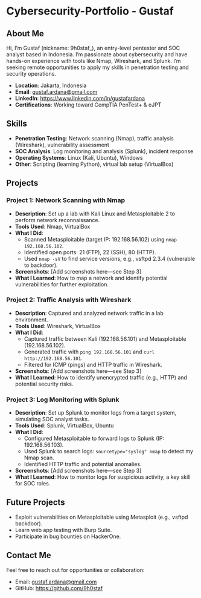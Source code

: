 # Cybersecurity-Portfolio - Gustaf

## About Me
Hi, I’m Gustaf (nickname: 9h0staf_), an entry-level pentester and SOC analyst based in Indonesia. I’m passionate about cybersecurity and have hands-on experience with tools like Nmap, Wireshark, and Splunk. I’m seeking remote opportunities to apply my skills in penetration testing and security operations.

- **Location**: Jakarta, Indonesia
- **Email**: gustaf.ardana@gmail.com
- **LinkedIn**: https://www.linkedin.com/in/gustafardana
- **Certifications**: Working toward CompTIA PenTest+ & eJPT
## Skills
- **Penetration Testing**: Network scanning (Nmap), traffic analysis (Wireshark), vulnerability assessment
- **SOC Analysis**: Log monitoring and analysis (Splunk), incident response
- **Operating Systems**: Linux (Kali, Ubuntu), Windows
- **Other**: Scripting (learning Python), virtual lab setup (VirtualBox)

## Projects
### Project 1: Network Scanning with Nmap
- **Description**: Set up a lab with Kali Linux and Metasploitable 2 to perform network reconnaissance.
- **Tools Used**: Nmap, VirtualBox
- **What I Did**:
  - Scanned Metasploitable (target IP: 192.168.56.102) using `nmap 192.168.56.102`.
  - Identified open ports: 21 (FTP), 22 (SSH), 80 (HTTP).
  - Used `nmap -sV` to find service versions, e.g., vsftpd 2.3.4 (vulnerable to backdoor).
- **Screenshots**: [Add screenshots here—see Step 3]
- **What I Learned**: How to map a network and identify potential vulnerabilities for further exploitation.

### Project 2: Traffic Analysis with Wireshark
- **Description**: Captured and analyzed network traffic in a lab environment.
- **Tools Used**: Wireshark, VirtualBox
- **What I Did**:
  - Captured traffic between Kali (192.168.56.101) and Metasploitable (192.168.56.102).
  - Generated traffic with `ping 192.168.56.101` and `curl http://192.168.56.101`.
  - Filtered for ICMP (pings) and HTTP traffic in Wireshark.
- **Screenshots**: [Add screenshots here—see Step 3]
- **What I Learned**: How to identify unencrypted traffic (e.g., HTTP) and potential security risks.

### Project 3: Log Monitoring with Splunk
- **Description**: Set up Splunk to monitor logs from a target system, simulating SOC analyst tasks.
- **Tools Used**: Splunk, VirtualBox, Ubuntu
- **What I Did**:
  - Configured Metasploitable to forward logs to Splunk (IP: 192.168.56.103).
  - Used Splunk to search logs: `sourcetype="syslog" nmap` to detect my Nmap scan.
  - Identified HTTP traffic and potential anomalies.
- **Screenshots**: [Add screenshots here—see Step 3]
- **What I Learned**: How to monitor logs for suspicious activity, a key skill for SOC roles.

## Future Projects
- Exploit vulnerabilities on Metasploitable using Metasploit (e.g., vsftpd backdoor).
- Learn web app testing with Burp Suite.
- Participate in bug bounties on HackerOne.

## Contact Me
Feel free to reach out for opportunities or collaboration:
- Email: gustaf.ardana@gmail.com
- GitHub: https://github.com/9h0staf
